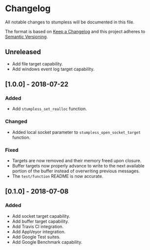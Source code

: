 # Changelog
All notable changes to stumpless will be documented in this file.

The format is based on [Keep a Changelog](https://keepachangelog.com/en/1.0.0/)
and this project adheres to [Semantic Versioning](https://semver.org/spec/v2.0.0.html).

## Unreleased
 - Add file target capability.
 - Add windows event log target capability.

## [1.0.0] - 2018-07-22
### Added
 - Add `stumpless_set_realloc` function.

### Changed
 - Added local socket parameter to `stumpless_open_socket_target` function.

### Fixed
 - Targets are now removed and their memory freed upon closure.
 - Buffer targets now properly advance to write to the next available portion of
   the buffer instead of overwriting previous messages.
 - The `test/function` README is now accurate.

## [0.1.0] - 2018-07-08
### Added
 - Add socket target capability.
 - Add buffer target capability.
 - Add Travis CI integration.
 - Add AppVeyor integration.
 - Add Google Test suites.
 - Add Google Benchmark capability.
